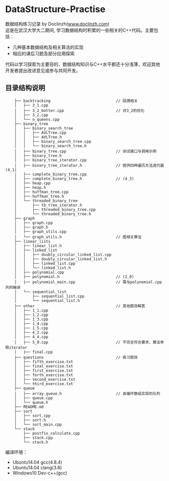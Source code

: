 # DataStructure-Practise
数据结构练习记录 by Doclinzh(www.doclinzh.com)  
这是在武汉大学大二期间, 学习数据结构时积累的一些相关的C++代码。主要包括：
* 几种基本数据结构及相关算法的实现
* 相应的课后习题及部分应用探索  

代码以学习探索为主要目的，数据结构知识与C++水平都还十分浅薄，欢迎其他开发者提出改进意见或参与共同开发。

## 目录结构说明
        ├── backtracking                             // 回溯相关
        │   ├── 3_1.cpp
        │   ├── 3_2_better.cpp                       // 对3_2的优化
        │   ├── 3_2.cpp
        │   └── n_queens.cpp
        ├── binary_tree
        │   ├── binary_search_tree
        │   │   ├── AVLTree.cpp
        │   │   ├── AVLTree.h
        │   │   ├── binary_search_tree.cpp
        │   │   └── binary_search_tree.h
        │   ├── binary_tree.cpp                      // 测试接口与调用示例
        │   ├── binary_tree.h
        │   ├── binary_tree_iterator.cpp
        │   ├── binary_tree_iterator.h               // 提供四种遍历方法迭代器(4_1)
        │   ├── complete_binary_tree.cpp
        │   ├── complete_binary_tree.h               // (4_3)
        │   ├── heap.cpp
        │   ├── heap.h
        │   ├── huffman_tree.cpp
        │   ├── huffman_tree.h
        │   └── threaded_binary_tree
        │       ├── tb_tree_iterator.h
        │       ├── threaded_binary_tree.cpp
        │       └── threaded_binary_tree.h  
        ├── graph
        │   ├── graph.cpp
        │   ├── graph.h
        │   ├── graph_utils.cpp
        │   └── graph_utils.h                        // 图相关算法
        ├── linear_lists
        │   ├── linear_list.h
        │   ├── linked_list
        │   │   ├── doubly_circular_linked_list.cpp
        │   │   ├── doubly_circular_linked_list.h
        │   │   ├── linked_list.cpp
        │   │   └── linked_list.h
        │   ├── polynomial.cpp
        │   ├── polynomial.h                         // (2_0)
        │   ├── polynomial_main.cpp                  // 需与polynomial.cpp共同编译
        │   └── sequential_list
        │       ├── sequential_list.cpp
        │       └── sequential_list.h
        ├── other                                    // 其他题目解答
        │   ├── 1_1.cpp
        │   ├── 1_2.cpp
        │   ├── 1_3.cpp
        │   ├── 1_4.cpp
        │   ├── 1_5.cpp
        │   ├── 4_2.cpp
        │   ├── 4_4.cpp
        │   ├── 5_0.cpp                              // 不完全符合要求，算法参照iterator
        │   ├── final.cpp
        ├── questions                                // 练习题目
        │   ├── fifth_exercise.txt
        │   ├── final_exercise.txt
        │   ├── first_exercise.txt
        │   ├── forth_exercise.txt
        │   ├── second_exercise.txt
        │   └── third_exercise.txt
        ├── queue
        │   ├── array_queue.h                        // 由循环数组实现的队列
        │   ├── queue.cpp
        │   └── queue.h
        ├── README.md
        ├── sort
        │   ├── sort.cpp
        │   ├── sort.h
        │   └── sort_main.cpp
        └── stack
            ├── postfix_calculate.cpp
            ├── stack.cpp
            └── stack.h

编译环境：
* Ubuntu14.04 gcc(4.8.4)
* Ubuntu14.04 clang(3.8)
* Windows10 Dev-c++(gcc)